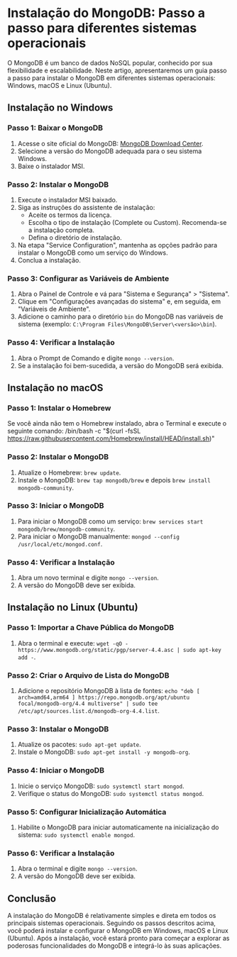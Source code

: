 # Instalação do MongoDB: Passo a passo para diferentes sistemas operacionais

O MongoDB é um banco de dados NoSQL popular, conhecido por sua flexibilidade e escalabilidade. Neste artigo, apresentaremos um guia passo a passo para instalar o MongoDB em diferentes sistemas operacionais: Windows, macOS e Linux (Ubuntu).

## Instalação no Windows

### Passo 1: Baixar o MongoDB
1. Acesse o site oficial do MongoDB: [MongoDB Download Center](https://www.mongodb.com/try/download/community).
2. Selecione a versão do MongoDB adequada para o seu sistema Windows.
3. Baixe o instalador MSI.

### Passo 2: Instalar o MongoDB
1. Execute o instalador MSI baixado.
2. Siga as instruções do assistente de instalação:
   - Aceite os termos da licença.
   - Escolha o tipo de instalação (Complete ou Custom). Recomenda-se a instalação completa.
   - Defina o diretório de instalação.
3. Na etapa "Service Configuration", mantenha as opções padrão para instalar o MongoDB como um serviço do Windows.
4. Conclua a instalação.

### Passo 3: Configurar as Variáveis de Ambiente
1. Abra o Painel de Controle e vá para "Sistema e Segurança" > "Sistema".
2. Clique em "Configurações avançadas do sistema" e, em seguida, em "Variáveis de Ambiente".
3. Adicione o caminho para o diretório `bin` do MongoDB nas variáveis de sistema (exemplo: `C:\Program Files\MongoDB\Server\<versão>\bin`).

### Passo 4: Verificar a Instalação
1. Abra o Prompt de Comando e digite `mongo --version`.
2. Se a instalação foi bem-sucedida, a versão do MongoDB será exibida.

## Instalação no macOS

### Passo 1: Instalar o Homebrew
Se você ainda não tem o Homebrew instalado, abra o Terminal e execute o seguinte comando:
/bin/bash -c "$(curl -fsSL https://raw.githubusercontent.com/Homebrew/install/HEAD/install.sh)"

### Passo 2: Instalar o MongoDB
1. Atualize o Homebrew: `brew update`.
2. Instale o MongoDB: `brew tap mongodb/brew` e depois `brew install mongodb-community`.

### Passo 3: Iniciar o MongoDB
1. Para iniciar o MongoDB como um serviço: `brew services start mongodb/brew/mongodb-community`.
2. Para iniciar o MongoDB manualmente: `mongod --config /usr/local/etc/mongod.conf`.

### Passo 4: Verificar a Instalação
1. Abra um novo terminal e digite `mongo --version`.
2. A versão do MongoDB deve ser exibida.

## Instalação no Linux (Ubuntu)

### Passo 1: Importar a Chave Pública do MongoDB
1. Abra o terminal e execute: `wget -qO - https://www.mongodb.org/static/pgp/server-4.4.asc | sudo apt-key add -`.

### Passo 2: Criar o Arquivo de Lista do MongoDB
1. Adicione o repositório MongoDB à lista de fontes: `echo "deb [ arch=amd64,arm64 ] https://repo.mongodb.org/apt/ubuntu focal/mongodb-org/4.4 multiverse" | sudo tee /etc/apt/sources.list.d/mongodb-org-4.4.list`.

### Passo 3: Instalar o MongoDB
1. Atualize os pacotes: `sudo apt-get update`.
2. Instale o MongoDB: `sudo apt-get install -y mongodb-org`.

### Passo 4: Iniciar o MongoDB
1. Inicie o serviço MongoDB: `sudo systemctl start mongod`.
2. Verifique o status do MongoDB: `sudo systemctl status mongod`.

### Passo 5: Configurar Inicialização Automática
1. Habilite o MongoDB para iniciar automaticamente na inicialização do sistema: `sudo systemctl enable mongod`.

### Passo 6: Verificar a Instalação
1. Abra o terminal e digite `mongo --version`.
2. A versão do MongoDB deve ser exibida.

## Conclusão

A instalação do MongoDB é relativamente simples e direta em todos os principais sistemas operacionais. Seguindo os passos descritos acima, você poderá instalar e configurar o MongoDB em Windows, macOS e Linux (Ubuntu). Após a instalação, você estará pronto para começar a explorar as poderosas funcionalidades do MongoDB e integrá-lo às suas aplicações.